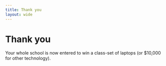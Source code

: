 ```yaml
---
title: Thank you 
layout: wide
---
```


# Thank you

Your whole school is now entered to win a class-set of laptops (or $10,000 for other technology).